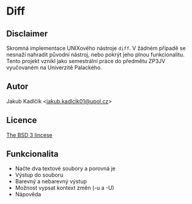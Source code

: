 # Diff
## Disclaimer
Skromná implementace UNIXového nástroje `diff`. V žádném případě se nesnaží nahradit původní nástroj, nebo pokrýt jeho plnou funkcionalitu. Tento projekt vznikl jako semestrální práce do předmětu ZP3JV vyučovaném na Univerzitě Palackého.

## Autor
Jakub Kadlčík &lt;[jakub.kadlcik01@upol.cz](mailto:jakub.kadlcik01@upol.cz)&gt;

## Licence
[The BSD 3 lincese](https://github.com/FrostyX/School/blob/master/LICENSE.md "The BSD 3-Clause License")

## Funkcionalita
- Načte dva textové soubory a porovná je
- Výstup do souboru
- Barevný a nebarevný výstup
- Možnost vypsat kontext změn (-u a -U)
- Nápověda

